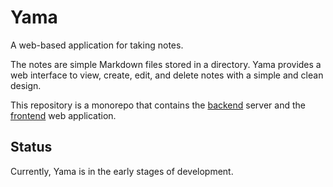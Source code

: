 # Yama

A web-based application for taking notes.

The notes are simple Markdown files stored in a directory. Yama provides a web
interface to view, create, edit, and delete notes with a simple and clean
design.

This repository is a monorepo that contains the [backend](backend) server and
the [frontend](frontend) web application.

## Status

Currently, Yama is in the early stages of development.
